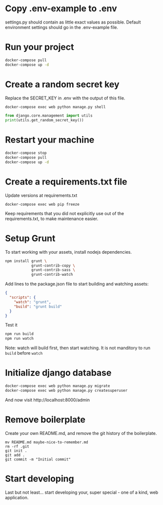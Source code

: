 Copy .env-example to .env
===

settings.py should contain as little exact values as possible. Default environment settings
should go in the .env-example file.

Run your project
===

```bash
docker-compose pull
docker-compose up -d

```

Create a random secret key
===

Replace the SECRET_KEY in .env with the output of this file.

```bash
docker-compose exec web python manage.py shell
```

```python
from django.core.management import utils
print(utils.get_random_secret_key())
```

Restart your machine
===

```bash
docker-compose stop
docker-compose pull
docker-compose up -d
```

Create a requirements.txt file
===

Update versions at requirements.txt

```
docker-compose exec web pip freeze
```

Keep requirements that you did not explicitly use out of the requirements.txt, to make maintenance easier.

Setup Grunt
===

To start working with your assets, install nodejs dependencies.

```bash
npm install grunt \
            grunt-contrib-copy \
            grunt-contrib-sass \
            grunt-contrib-watch
```

Add lines to the package.json file to start building and watching assets:

```json
{
  "scripts": {
    "watch": "grunt",
    "build": "grunt build"
  }
}
```

Test it 

```bash
npm run build
npm run watch
```

Note: watch will build first, then start watching. It is not manditory to run `build` before `watch`


Initialize django database
===

```bash
docker-compose exec web python manage.py migrate
docker-compose exec web python manage.py createsuperuser
```

And now visit http://localhost:8000/admin

Remove boilerplate
===

Create your own README.md, and remove the git history of the boilerplate.

```shell
mv README.md maybe-nice-to-remember.md
rm -rf .git
git init .
git add .
git commit -m "Initial commit"
```

Start developing
===

Last but not least... start developing your, super special - one of a kind, web application.